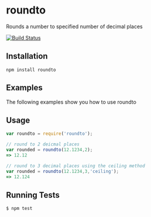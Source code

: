 roundto
================

Rounds a number to specified number of decimal places

[![Build Status](https://travis-ci.org/mbayfield/roundTo.svg?branch=master)](https://travis-ci.org/mbayfield/roundTo)

Installation
--------

    npm install roundto

Examples
--------

The following examples show you how to use roundto

## Usage

```javascript
var roundto = require('roundto');

// round to 2 deicmal places
var rounded = roundto(12.1234,2);
=> 12.12

// round to 3 decimal places using the ceiling method
var rounded = roundto(12.1234,3,'ceiling');
=> 12.124
```

Running Tests
----

    $ npm test